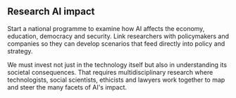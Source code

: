 ## **Research AI impact**

Start a national programme to examine how AI affects the economy, education, democracy and security. Link researchers with policymakers and companies so they can develop scenarios that feed directly into policy and strategy.

We must invest not just in the technology itself but also in understanding its societal consequences. That requires multidisciplinary research where technologists, social scientists, ethicists and lawyers work together to map and steer the many facets of AI's impact.
